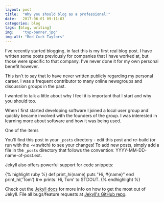 ```yaml
---
layout: post
title:  "Why you should blog as a professional!"
date:   2017-06-01 09:11:03
categories: blog
tags: [blog, writing]
img:    "typ-banner.jpg"
img-alt: "Red Cuck Taylors"
---
```

I've recently started blogging, in fact this is my first real blog post. I have written some posts previously for companies that I have worked at, but those were specific to that company. I've never done it for my own personal benefit however.

This isn't to say that Io have never written publicly regarding my personal career. I was a frequent contributor to many online newsgroups and discussion groups in the past.

I wanted to talk a little about why I feel it is important that I start and why you should too.

When I first started developing software I joined a local user group and quickly became involved with the founders of the group. I was interested in learning more about software and how it was being used.

One of the items



You'll find this post in your `_posts` directory - edit this post and re-build (or run with the `-w` switch) to see your changes!
To add new posts, simply add a file in the `_posts` directory that follows the convention: YYYY-MM-DD-name-of-post.ext.

Jekyll also offers powerful support for code snippets:

{% highlight ruby %}
def print_hi(name)
  puts "Hi, #{name}"
end
print_hi('Tom')
#=> prints 'Hi, Tom' to STDOUT.
{% endhighlight %}

Check out the [Jekyll docs][jekyll] for more info on how to get the most out of Jekyll. File all bugs/feature requests at [Jekyll's GitHub repo][jekyll-gh].

[jekyll-gh]: https://github.com/mojombo/jekyll
[jekyll]:    http://jekyllrb.com
